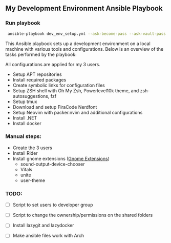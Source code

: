 ## My Development Environment Ansible Playbook

### Run playbook

```bash
 ansible-playbook dev_env_setup.yml --ask-become-pass --ask-vault-pass
```

This Ansible playbook sets up a development environment on a local machine with various tools and configurations. Below is an overview of the tasks performed by the playbook:

All configurations are applied for my 3 users.

- Setup APT repositories
- Install required packages
- Create symbolic links for configuration files
- Setup ZSH shell with Oh My Zsh, Powerlevel10k theme, and zsh-autosuggestions, fzf
- Setup tmux
- Download and setup FiraCode Nerdfont
- Setup Neovim with packer.nvim and additional configurations
- Install .NET
- Install docker

### Manual steps:

- Create the 3 users
- Install Rider
- Install gnome extensions ([Gnome Extensions](https://extensions.gnome.org/))
     - sound-output-device-chooser
     - Vitals
     - unite
     - user-theme

### TODO:
- [ ] Script to set users to developer group
- [ ] Script to change the ownership/permissions on the shared folders
- [ ] Install lazygit and lazydocker
- [ ] Make ansible files work with Arch

